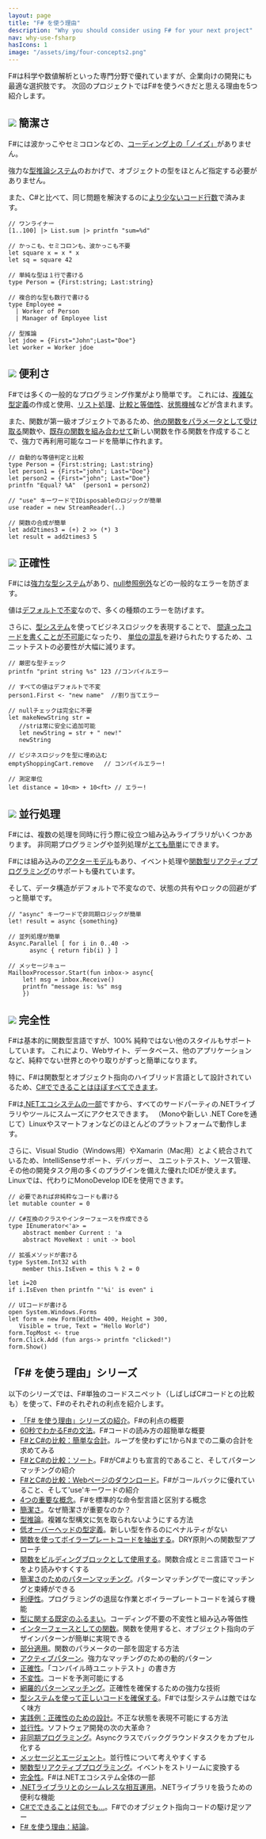 ```yaml
---
layout: page
title: "F# を使う理由"
description: "Why you should consider using F# for your next project"
nav: why-use-fsharp
hasIcons: 1
image: "/assets/img/four-concepts2.png"
---
```


F#は科学や数値解析といった専門分野で優れていますが、企業向けの開発にも最適な選択肢です。
次回のプロジェクトではF#を使うべきだと思える理由を5つ紹介します。

## ![](../assets/img/glyphicons/glyphicons_030_pencil.png) 簡潔さ

F#には波かっこやセミコロンなどの、[コーディング上の「ノイズ」](../posts/fvsc-sum-of-squares.md)がありません。

強力な[型推論システム](../posts/conciseness-type-inference.md)のおかげで、オブジェクトの型をほとんど指定する必要がありません。

また、C#と比べて、同じ問題を解決するのに[より少ないコード行数](../posts/fvsc-download.md)で済みます。

```
// ワンライナー
[1..100] |> List.sum |> printfn "sum=%d"

// かっこも、セミコロンも、波かっこも不要
let square x = x * x
let sq = square 42 

// 単純な型は１行で書ける
type Person = {First:string; Last:string}

// 複合的な型も数行で書ける
type Employee = 
  | Worker of Person
  | Manager of Employee list

// 型推論
let jdoe = {First="John";Last="Doe"}
let worker = Worker jdoe
```

## ![](../assets/img/glyphicons/glyphicons_343_thumbs_up.png) 便利さ


F#では多くの一般的なプログラミング作業がより簡単です。
これには、[複雑な型定義](../posts/conciseness-type-definitions.md)の作成と使用、[リスト処理](../posts/conciseness-extracting-boilerplate.md)、[比較と等価性](../posts/convenience-types.md)、[状態機械](../posts/designing-with-types-representing-states.md)などが含まれます。


また、関数が第一級オブジェクトであるため、[他の関数をパラメータとして受け取る](../posts/conciseness-extracting-boilerplate.md)関数や、[既存の関数を組み合わせて](../posts/conciseness-functions-as-building-blocks.md)新しい関数を作る関数を作成することで、強力で再利用可能なコードを簡単に作れます。

```
// 自動的な等値判定と比較
type Person = {First:string; Last:string}
let person1 = {First="john"; Last="Doe"}
let person2 = {First="john"; Last="Doe"}
printfn "Equal? %A"  (person1 = person2)

// "use" キーワードでIDisposableのロジックが簡単
use reader = new StreamReader(..)

// 関数の合成が簡単
let add2times3 = (+) 2 >> (*) 3
let result = add2times3 5
```

## ![](../assets/img/glyphicons/glyphicons_150_check.png) 正確性


F#には[強力な型システム](../posts/correctness-type-checking.md)があり、[null参照例外](../posts/the-option-type.md#option-is-not-null)などの一般的なエラーを防ぎます。

値は[デフォルトで不変](../posts/correctness-immutability.md)なので、多くの種類のエラーを防げます。

さらに、[型システム](../posts/correctness-exhaustive-pattern-matching.md)を使ってビジネスロジックを表現することで、
[間違ったコードを書くことが不可能](../posts/designing-for-correctness.md)になったり、
[単位の混乱](../posts/units-of-measure.md)を避けられたりするため、ユニットテストの必要性が大幅に減ります。


```
// 厳密な型チェック
printfn "print string %s" 123 //コンパイルエラー

// すべての値はデフォルトで不変
person1.First <- "new name"  //割り当てエラー

// nullチェックは完全に不要
let makeNewString str = 
   //strは常に安全に追加可能
   let newString = str + " new!"
   newString

// ビジネスロジックを型に埋め込む
emptyShoppingCart.remove   // コンパイルエラー!

// 測定単位
let distance = 10<m> + 10<ft> // エラー!
```

## ![](../assets/img/glyphicons/glyphicons_054_clock.png) 並行処理 


F#には、複数の処理を同時に行う際に役立つ組み込みライブラリがいくつかあります。
非同期プログラミングや並列処理が[とても簡単](../posts/concurrency-async-and-parallel.md)にできます。

F#には組み込みの[アクターモデル](../posts/concurrency-actor-model.md)もあり、イベント処理や[関数型リアクティブプログラミング](../posts/concurrency-reactive.md)のサポートも優れています。

そして、データ構造がデフォルトで不変なので、状態の共有やロックの回避がずっと簡単です。

```
// "async" キーワードで非同期ロジックが簡単
let! result = async {something}

// 並列処理が簡単
Async.Parallel [ for i in 0..40 -> 
      async { return fib(i) } ]

// メッセージキュー
MailboxProcessor.Start(fun inbox-> async{
	let! msg = inbox.Receive()
	printfn "message is: %s" msg
	})
```

## ![](../assets/img/glyphicons/glyphicons_280_settings.png) 完全性

F#は基本的に関数型言語ですが、100% 純粋ではない他のスタイルもサポートしています。
これにより、Webサイト、データベース、他のアプリケーションなど、純粋でない世界とのやり取りがずっと簡単になります。

特に、F#は関数型とオブジェクト指向のハイブリッド言語として設計されているため、[C#でできることはほぼすべてできます](../posts/completeness-anything-csharp-can-do.md)。


F#は[.NETエコシステムの一部](../posts/completeness-seamless-dotnet-interop.md)ですから、すべてのサードパーティの.NETライブラリやツールにスムーズにアクセスできます。
（Monoや新しい .NET Coreを通じて）Linuxやスマートフォンなどのほとんどのプラットフォームで動作します。


さらに、Visual Studio（Windows用）やXamarin（Mac用）とよく統合されているため、IntelliSenseサポート、デバッガー、
ユニットテスト、ソース管理、その他の開発タスク用の多くのプラグインを備えた優れたIDEが使えます。
Linuxでは、代わりにMonoDevelop IDEを使用できます。

```
// 必要であれば非純粋なコードも書ける
let mutable counter = 0

// C#互換のクラスやインターフェースを作成できる
type IEnumerator<'a> = 
    abstract member Current : 'a
    abstract MoveNext : unit -> bool 

// 拡張メソッドが書ける
type System.Int32 with
    member this.IsEven = this % 2 = 0

let i=20
if i.IsEven then printfn "'%i' is even" i
	
// UIコードが書ける
open System.Windows.Forms 
let form = new Form(Width= 400, Height = 300, 
   Visible = true, Text = "Hello World") 
form.TopMost <- true
form.Click.Add (fun args-> printfn "clicked!")
form.Show()
```

## 「F# を使う理由」シリーズ

以下のシリーズでは、F#単独のコードスニペット（しばしばC#コードとの比較も）を使って、F#のそれぞれの利点を紹介します。

* [「F# を使う理由」シリーズの紹介](../posts/why-use-fsharp-intro.md)。F#の利点の概要
* [60秒でわかるF#の文法](../posts/fsharp-in-60-seconds.md)。F#コードの読み方の超簡単な概要
* [F#とC#の比較：簡単な合計](../posts/fvsc-sum-of-squares.md)。ループを使わずに1からNまでの二乗の合計を求めてみる
* [F#とC#の比較：ソート](../posts/fvsc-quicksort.md)。F#がC#よりも宣言的であること、そしてパターンマッチングの紹介
* [F#とC#の比較：Webページのダウンロード](../posts/fvsc-download.md)。F#がコールバックに優れていること、そして'use'キーワードの紹介
* [4つの重要な概念](../posts/key-concepts.md)。F#を標準的な命令型言語と区別する概念
* [簡潔さ](../posts/conciseness-intro.md)。なぜ簡潔さが重要なのか？
* [型推論](../posts/conciseness-type-inference.md)。複雑な型構文に気を取られないようにする方法
* [低オーバーヘッドの型定義](../posts/conciseness-type-definitions.md)。新しい型を作るのにペナルティがない
* [関数を使ってボイラープレートコードを抽出する](../posts/conciseness-extracting-boilerplate.md)。DRY原則への関数型アプローチ
* [関数をビルディングブロックとして使用する](../posts/conciseness-functions-as-building-blocks.md)。関数合成とミニ言語でコードをより読みやすくする
* [簡潔さのためのパターンマッチング](../posts/conciseness-pattern-matching.md)。パターンマッチングで一度にマッチングと束縛ができる
* [利便性](../posts/convenience-intro.md)。プログラミングの退屈な作業とボイラープレートコードを減らす機能
* [型に関する既定のふるまい](../posts/convenience-types.md)。コーディング不要の不変性と組み込み等価性
* [インターフェースとしての関数](../posts/convenience-functions-as-interfaces.md)。関数を使用すると、オブジェクト指向のデザインパターンが簡単に実現できる
* [部分適用](../posts/convenience-partial-application.md)。関数のパラメータの一部を固定する方法
* [アクティブパターン](../posts/convenience-active-patterns.md)。強力なマッチングのための動的パターン
* [正確性](../posts/correctness-intro.md)。「コンパイル時ユニットテスト」の書き方
* [不変性](../posts/correctness-immutability.md)。コードを予測可能にする
* [網羅的パターンマッチング](../posts/correctness-exhaustive-pattern-matching.md)。正確性を確保するための強力な技術
* [型システムを使って正しいコードを確保する](../posts/correctness-type-checking.md)。F#では型システムは敵ではなく味方
* [実践例：正確性のための設計](../posts/designing-for-correctness.md)。不正な状態を表現不可能にする方法
* [並行性](../posts/concurrency-intro.md)。ソフトウェア開発の次の大革命？
* [非同期プログラミング](../posts/concurrency-async-and-parallel.md)。Asyncクラスでバックグラウンドタスクをカプセル化する
* [メッセージとエージェント](../posts/concurrency-actor-model.md)。並行性について考えやすくする
* [関数型リアクティブプログラミング](../posts/concurrency-reactive.md)。イベントをストリームに変換する
* [完全性](../posts/completeness-intro.md)。F#は.NETエコシステム全体の一部
* [.NETライブラリとのシームレスな相互運用](../posts/completeness-seamless-dotnet-interop.md)。.NETライブラリを扱うための便利な機能
* [C#でできることは何でも...](../posts/completeness-anything-csharp-can-do.md)。F#でのオブジェクト指向コードの駆け足ツアー
* [F# を使う理由：結論](../posts/why-use-fsharp-conclusion.md)。
